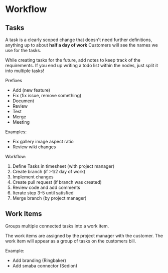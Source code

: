 # Workflow
## Tasks
A task is a clearly scoped change that doesn't need further definitions, anything up to about **half a day of work**
Customers will see the names we use for the tasks.

While creating tasks for the future, add notes to keep track of the requirements.
If you end up writing a todo list within the nodes, just split it into multiple tasks!

Prefixes
- Add (new feature)
- Fix (fix issue, remove something)
- Document 
- Review
- Test
- Merge
- Meeting

Examples:
- Fix gallery image aspect ratio
- Review wiki changes

Workflow:
1. Define Tasks in timesheet (with project manager)
2. Create branch (if >1/2 day of work)
3. Implement changes
4. Create pull request (if branch was created)
5. Review code and add comments
6. Iterate step 3-5 until satisfied
7. Merge branch (by project manager)

## Work Items
Groups multiple connected tasks into a work item.

The work items are assigned by the project manager with the customer.
The work item will appear as a group of tasks on the customers bill.

Example:
- Add branding (Ringbaker)
- Add smaba connector (Sedion)